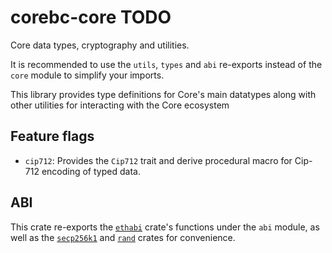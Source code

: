 # corebc-core TODO

Core data types, cryptography and utilities.

It is recommended to use the `utils`, `types` and `abi` re-exports instead of
the `core` module to simplify your imports.

This library provides type definitions for Core's main datatypes along with
other utilities for interacting with the Core ecosystem

## Feature flags

- `cip712`: Provides the `Cip712` trait and derive procedural macro for Cip-712 encoding of typed data.

## ABI

This crate re-exports the [`ethabi`](https://docs.rs/ethabi) crate's functions
under the `abi` module, as well as the
[`secp256k1`](https://docs.rs/libsecp256k1) and [`rand`](https://docs.rs/rand)
crates for convenience.

